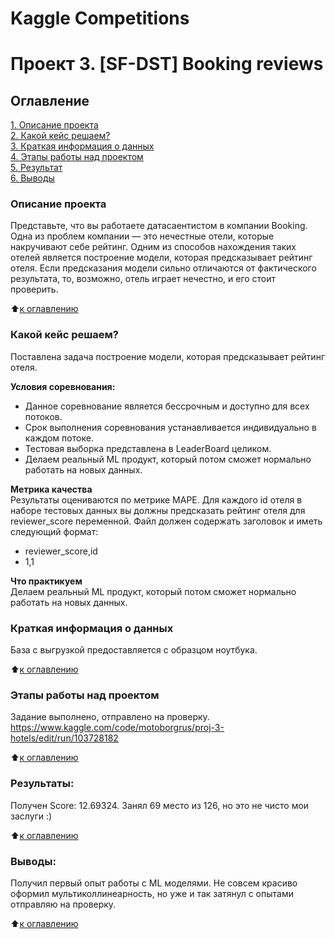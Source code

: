 # Kaggle Competitions
# Проект 3. [SF-DST] Booking reviews

## Оглавление  
[1. Описание проекта](.README.md#Описание-проекта)  
[2. Какой кейс решаем?](.README.md#Какой-кейс-решаем)  
[3. Краткая информация о данных](.README.md#Краткая-информация-о-данных)  
[4. Этапы работы над проектом](.README.md#Этапы-работы-над-проектом)  
[5. Результат](.README.md#Результат)    
[6. Выводы](.README.md#Выводы) 

### Описание проекта    
Представьте, что вы работаете датасаентистом в компании Booking. Одна из проблем компании — это нечестные отели, которые накручивают себе рейтинг. Одним из способов нахождения таких отелей является построение модели, которая предсказывает рейтинг отеля. Если предсказания модели сильно отличаются от фактического результата, то, возможно, отель играет нечестно, и его стоит проверить.

:arrow_up:[к оглавлению](_)

### Какой кейс решаем?    
Поставлена задача построение модели, которая предсказывает рейтинг отеля.

**Условия соревнования:**  
* Данное соревнование является бессрочным и доступно для всех потоков.
* Срок выполнения соревнования устанавливается индивидуально в каждом потоке.
* Тестовая выборка представлена в LeaderBoard целиком.
* Делаем реальный ML продукт, который потом сможет нормально работать на новых данных.

**Метрика качества**     
Результаты оцениваются по метрике MAPE.
Для каждого id отеля в наборе тестовых данных вы должны предсказать рейтинг отеля для reviewer_score переменной. Файл должен содержать заголовок и иметь следующий формат:
* reviewer_score,id
* 1,1

**Что практикуем**     
Делаем реальный ML продукт, который потом сможет нормально работать на новых данных.


### Краткая информация о данных
База с выгрузкой предоставляется с образцом ноутбука. 
  
:arrow_up:[к оглавлению](.README.md#Оглавление)


### Этапы работы над проектом  
Задание выполнено, отправлено на проверку.
https://www.kaggle.com/code/motoborgrus/proj-3-hotels/edit/run/103728182

:arrow_up:[к оглавлению](.README.md#Оглавление)


### Результаты:  
Получен Score: 12.69324. Занял 69 место из 126, но это не чисто мои заслуги :)

:arrow_up:[к оглавлению](.README.md#Оглавление)


### Выводы:  
Получил первый опыт работы с ML моделями. Не совсем красиво оформил мультиколлинеарность, но уже и так затянул с опытами отправляю на проверку.

:arrow_up:[к оглавлению](.README.md#Оглавление)
